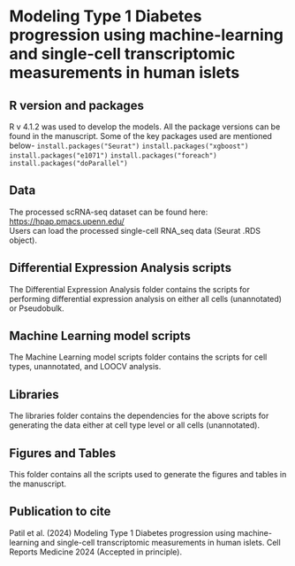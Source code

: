 # Modeling Type 1 Diabetes progression using machine-learning and single-cell transcriptomic measurements in human islets

## R version and packages
R v 4.1.2 was used to develop the models. All the package versions can be found in the manuscript.
Some of the key packages used are mentioned below- 
  ```install.packages("Seurat")```
  ```install.packages("xgboost")```
  ```install.packages("e1071")```
  ```install.packages("foreach")```
  ```install.packages("doParallel")```

## Data
The processed scRNA-seq dataset can be found here: https://hpap.pmacs.upenn.edu/  
Users can load the processed single-cell RNA_seq data (Seurat .RDS object).

## Differential Expression Analysis scripts
The Differential Expression Analysis folder contains the scripts for performing differential expression analysis on either all cells (unannotated) or Pseudobulk.

## Machine Learning model scripts
The Machine Learning model scripts folder contains the scripts for cell types, unannotated, and LOOCV analysis.

## Libraries
The libraries folder contains the dependencies for the above scripts for generating the data either at cell type level or all cells (unannotated).

## Figures and Tables
This folder contains all the scripts used to generate the figures and tables in the manuscript.

## Publication to cite
Patil et al. (2024)  Modeling Type 1 Diabetes progression using machine-learning and single-cell transcriptomic measurements in human islets. Cell Reports Medicine 2024 (Accepted in principle).
